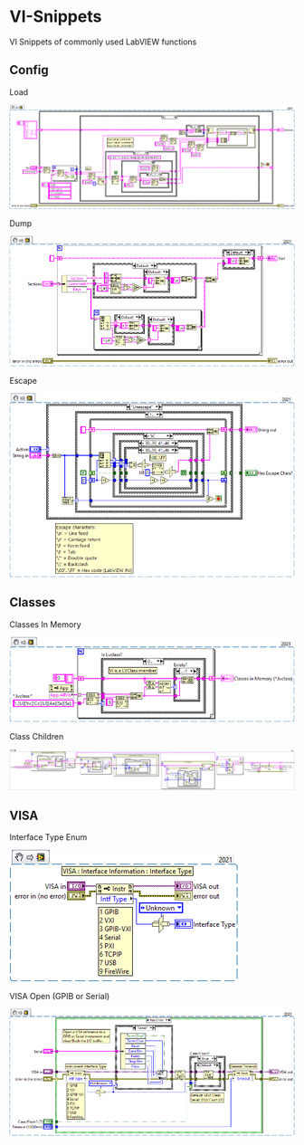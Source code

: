 # VI-Snippets
VI Snippets of commonly used LabVIEW functions

## Config

Load

![Config Load](/Config_Load.png)

Dump

![Config Dump](/Config_Dump.png)

Escape

![Config Escape](/Config_Escape.png)

## Classes

Classes In Memory

![Classes In Memory](/ClassesInMemory.png)

Class Children

![Class Children](/ClassChildren.png)

## VISA

Interface Type Enum

![VISA Interface Type](/VISA_InterfaceType.png)

VISA Open (GPIB or Serial)

![VISA Open](/VISA_Open.png)
